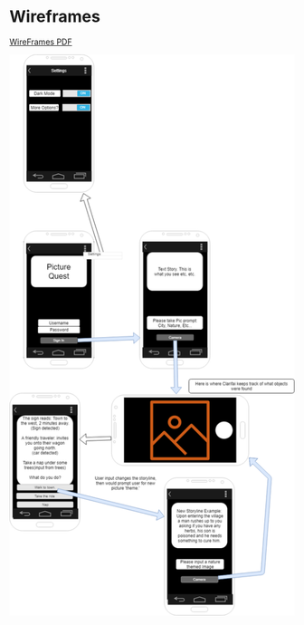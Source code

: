 # Wireframes

[WireFrames PDF](https://github.com/balexander16/PictureQuest/blob/master/docs/pqwireframe.pdf)

![Wireframes](/docs/pqwireframe.png)
